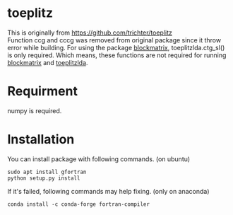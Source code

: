 # toeplitz

This is originally from https://github.com/trichter/toeplitz  
Function ccg and cccg was removed from original package since it throw error while building.
For using the package [blockmatrix](https://github.com/jsosulski/blockmatrix), toeplitzlda.ctg_sl() is only required. Which means, these functions are not required for running [blockmatrix](https://github.com/jsosulski/blockmatrix) and [toeplitzlda](https://github.com/jsosulski/toeplitzlda).

# Requirment
numpy is required.

# Installation
You can install package with following commands. (on ubuntu)

```
sudo apt install gfortran
python setup.py install
```

If it's failed, following commands may help fixing. (only on anaconda)
```
conda install -c conda-forge fortran-compiler
```
